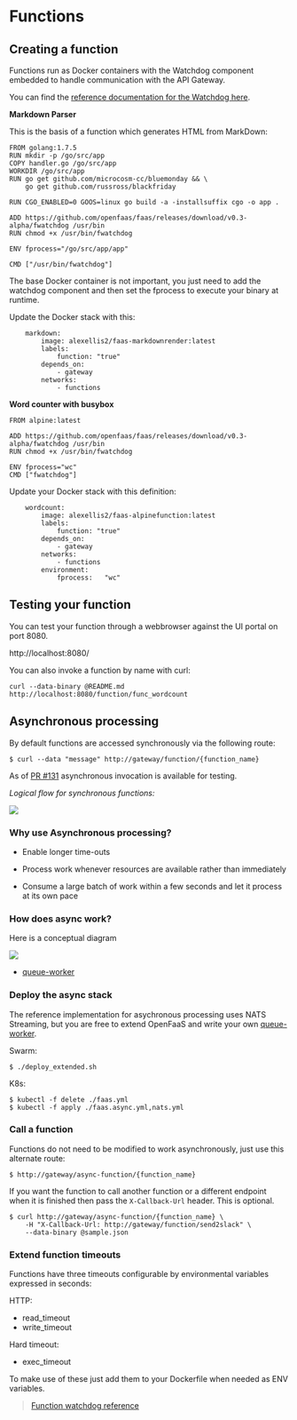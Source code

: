 # Functions

## Creating a function

Functions run as Docker containers with the Watchdog component embedded to handle communication with the API Gateway.

You can find the [reference documentation for the Watchdog here](https://github.com/openfaas/faas/tree/master/watchdog).


**Markdown Parser**

This is the basis of a function which generates HTML from MarkDown:

```
FROM golang:1.7.5
RUN mkdir -p /go/src/app
COPY handler.go /go/src/app
WORKDIR /go/src/app
RUN go get github.com/microcosm-cc/bluemonday && \
    go get github.com/russross/blackfriday

RUN CGO_ENABLED=0 GOOS=linux go build -a -installsuffix cgo -o app .

ADD https://github.com/openfaas/faas/releases/download/v0.3-alpha/fwatchdog /usr/bin
RUN chmod +x /usr/bin/fwatchdog

ENV fprocess="/go/src/app/app"

CMD ["/usr/bin/fwatchdog"]
```

The base Docker container is not important, you just need to add the watchdog component and then set the fprocess to execute your binary at runtime.

Update the Docker stack with this:

```
    markdown:
        image: alexellis2/faas-markdownrender:latest
        labels:
            function: "true"
        depends_on:
            - gateway
        networks:
            - functions
```

**Word counter with busybox**

```
FROM alpine:latest

ADD https://github.com/openfaas/faas/releases/download/v0.3-alpha/fwatchdog /usr/bin
RUN chmod +x /usr/bin/fwatchdog

ENV fprocess="wc"
CMD ["fwatchdog"]
```

Update your Docker stack with this definition:

```
    wordcount:
        image: alexellis2/faas-alpinefunction:latest
        labels:
            function: "true"
        depends_on:
            - gateway
        networks:
            - functions
        environment:
            fprocess:	"wc"
```

## Testing your function

You can test your function through a webbrowser against the UI portal on port 8080.

http://localhost:8080/

You can also invoke a function by name with curl:

```
curl --data-binary @README.md http://localhost:8080/function/func_wordcount
```

## Asynchronous processing

By default functions are accessed synchronously via the following route:

```
$ curl --data "message" http://gateway/function/{function_name}
```

As of [PR #131](https://github.com/openfaas/faas/pull/131) asynchronous invocation is available for testing.

*Logical flow for synchronous functions:*

![](https://user-images.githubusercontent.com/6358735/29469107-cbc38c88-843e-11e7-9516-c0dd33bab63b.png)

### Why use Asynchronous processing?

* Enable longer time-outs

* Process work whenever resources are available rather than immediately

* Consume a large batch of work within a few seconds and let it process at its own pace

### How does async work?

Here is a conceptual diagram

![](https://user-images.githubusercontent.com/6358735/29469109-cc03c244-843e-11e7-9dfd-a540799dac28.png)

* [queue-worker](https://github.com/open-faas/nats-queue-worker)

### Deploy the async stack

The reference implementation for asychronous processing uses NATS Streaming, but you are free to extend OpenFaaS and write your own [queue-worker](https://github.com/open-faas/nats-queue-worker).

Swarm:

```
$ ./deploy_extended.sh
```

K8s:

```
$ kubectl -f delete ./faas.yml
$ kubectl -f apply ./faas.async.yml,nats.yml
```

### Call a function

Functions do not need to be modified to work asynchronously, just use this alternate route:

```
$ http://gateway/async-function/{function_name}
```

If you want the function to call another function or a different endpoint when it is finished then pass the `X-Callback-Url` header. This is optional.

```
$ curl http://gateway/async-function/{function_name} \
    -H "X-Callback-Url: http://gateway/function/send2slack" \
    --data-binary @sample.json
```

### Extend function timeouts

Functions have three timeouts configurable by environmental variables expressed in seconds:

HTTP:

* read_timeout
* write_timeout

Hard timeout:

* exec_timeout

To make use of these just add them to your Dockerfile when needed as ENV variables.

> [Function watchdog reference](https://github.com/openfaas/faas/tree/master/watchdog)


